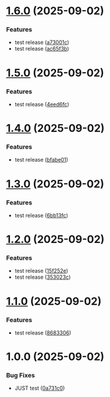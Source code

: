 # [1.6.0](https://github.com/mlavryniv/sample-app-ci-cd/compare/v1.5.0...v1.6.0) (2025-09-02)


### Features

* test release ([a73001c](https://github.com/mlavryniv/sample-app-ci-cd/commit/a73001c68fda52119e4e61164db67bc51396d445))
* test release ([ac65f3b](https://github.com/mlavryniv/sample-app-ci-cd/commit/ac65f3be6715349db0b6e1b7ec5793fe4096e221))

# [1.5.0](https://github.com/mlavryniv/sample-app-ci-cd/compare/v1.4.0...v1.5.0) (2025-09-02)


### Features

* test release ([4eed6fc](https://github.com/mlavryniv/sample-app-ci-cd/commit/4eed6fcbac1dab216cb26cb29ca0e5710d78dad3))

# [1.4.0](https://github.com/mlavryniv/sample-app-ci-cd/compare/v1.3.0...v1.4.0) (2025-09-02)


### Features

* test release ([bfabe01](https://github.com/mlavryniv/sample-app-ci-cd/commit/bfabe0102ffd202ad6ed4285e32bbc86e781f1e9))

# [1.3.0](https://github.com/mlavryniv/sample-app-ci-cd/compare/v1.2.0...v1.3.0) (2025-09-02)


### Features

* test release ([6bb13fc](https://github.com/mlavryniv/sample-app-ci-cd/commit/6bb13fc2baa0f2c2a60b40d8090048566c9acc97))

# [1.2.0](https://github.com/mlavryniv/sample-app-ci-cd/compare/v1.1.0...v1.2.0) (2025-09-02)


### Features

* test release ([15f252e](https://github.com/mlavryniv/sample-app-ci-cd/commit/15f252efeb7772aaf0152c1a429e8ea9fe71bca8))
* test release ([353023c](https://github.com/mlavryniv/sample-app-ci-cd/commit/353023cc7037fe1f680119398ed75bf2a907bbcb))

# [1.1.0](https://github.com/mlavryniv/sample-app-ci-cd/compare/v1.0.0...v1.1.0) (2025-09-02)


### Features

* test release ([8683306](https://github.com/mlavryniv/sample-app-ci-cd/commit/868330626e21160e0706a9ce6ccb676230e00226))

# 1.0.0 (2025-09-02)


### Bug Fixes

* JUST test ([0a731c0](https://github.com/mlavryniv/sample-app-ci-cd/commit/0a731c06eb3d9c4d0bcf52303798f30507b94ef7))
